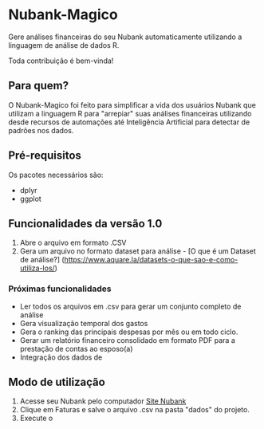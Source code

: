 # Nubank-Magico
Gere análises financeiras do seu Nubank automaticamente utilizando a linguagem de análise de dados R. 

Toda contribuição é bem-vinda! 

## Para quem?

O Nubank-Magico foi feito para simplificar a vida dos usuários Nubank que utilizam a linguagem R para "arrepiar" suas análises financeiras utilizando desde recursos de automações até Inteligência Artificial para detectar de padrões nos dados. 

## Pré-requisitos
Os pacotes necessários são: 

*  dplyr
*  ggplot

## Funcionalidades da versão 1.0

1.  Abre o arquivo em formato .CSV
2.  Gera um arquivo no formato dataset para análise - [O que é um Dataset de análise?] (https://www.aquare.la/datasets-o-que-sao-e-como-utiliza-los/)

### Próximas funcionalidades

*  Ler todos os arquivos em .csv para gerar um conjunto completo de análise
*  Gera visualização temporal dos gastos
*  Gera o ranking das principais despesas por mês ou em todo ciclo.
*  Gerar um relatório financeiro consolidado em formato PDF para a prestação de contas ao esposo(a) 
*  Integração dos dados de 



## Modo de utilização

1. Acesse seu Nubank pelo computador [Site Nubank](https://www.nubank.com.br/)
2. Clique em Faturas e salve o arquivo .csv na pasta "dados" do projeto. 
3. Execute o 


